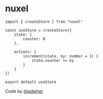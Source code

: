 # nuxel

```tss
import { createStore } from "nuxel"

const useStore = createStore({
    state: {
        counter: 0
    },

    actions: {
        increment(state, by: number = 1) {
            state.counter += by
        }
    }
})

export default useStore
```

Code by [@adwher](https://github.com/adwher)